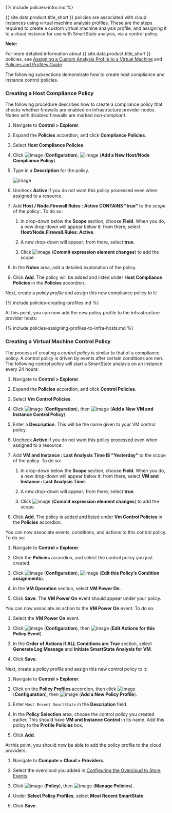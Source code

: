{% include policies-intro.md %}

{{ site.data.product.title_short }} policies are associated with cloud instances
using virtual machine analysis profiles. These are the steps required to
create a custom virtual machine analysis profile, and assigning it to a
cloud instance for use with SmartState analysis, via a control policy.

**Note:**

For more detailed information about {{ site.data.product.title_short }} policies, see [Assigning a Custom Analysis Profile to a Virtual Machine](https://access.redhat.com/documentation/en/red-hat-cloudforms/4.7/single/assigning-a-custom-analysis-profile-to-a-virtual-machine/)
and [Policies and Profiles Guide](https://access.redhat.com/documentation/en/red-hat-cloudforms/4.7/single/policies-and-profiles-guide/).

The following subsections demonstrate how to create host compliance and instance control policies.

### Creating a Host Compliance Policy

The following procedure describes how to create a compliance policy that checks whether firewalls are enabled on infrastructure provider nodes.
Nodes with disabled firewalls are marked *non-compliant*.

1.  Navigate to **Control > Explorer**.

2.  Expand the **Policies** accordion, and click **Compliance Policies**.

3.  Select **Host Compliance Policies**.

4.  Click ![image](../images/1847.png) (**Configuration**),
    ![image](../images/1862.png) (**Add a New Host/Node Compliance Policy**).

5.  Type in a **Description** for the policy.

    ![image](../images/1935.png)

6.  Uncheck **Active** if you do not want this policy processed even when assigned to a resource.

7.  Add **Host / Node.Firewall Rules : Active CONTAINS "true"** to the *scope* of the policy . To do so:

    1.  In drop-down below the **Scope** section, choose **Field**. When you do, a new drop-down will appear below it; from there, select
        **Host/Node.Firewall.Rules: Active**.

    2.  A new drop-down will appear; from there, select **true**.

    3.  Click ![image](../images/1863.png) (**Commit expression element changes**) to add the scope.

8.  In the **Notes** area, add a detailed explanation of the policy.

9.  Click **Add**. The policy will be added and listed under **Host Compliance Policies** in the **Policies** accordion.

Next, create a *policy profile* and assign this new compliance policy to it:

{% include policies-creating-profiles.md %}

At this point, you can now add the new policy profile to the infrastructure provider hosts:

{% include policies-assigning-profiles-to-infra-hosts.md %}

### Creating a Virtual Machine Control Policy

The process of creating a *control policy* is similar to that of a compliance policy. A control policy is driven by events after certain conditions are met. The following control policy will start a SmartState analysis on an instance every 24 hours:

1.  Navigate to **Control > Explorer**.

2.  Expand the **Policies** accordion, and click **Control Policies**.

3.  Select **Vm Control Policies**.

4.  Click ![image](../images/1847.png) (**Configuration**), then
    ![image](../images/1862.png) (**Add a New VM and Instance Control Policy**).

5.  Enter a **Description**. This will be the name given to your VM control policy.

6.  Uncheck **Active** if you do not want this policy processed even when assigned to a resource.

7.  Add **VM and Instance : Last Analysis Time IS "Yesterday"** to the scope of the policy. To do so:

    1.  In drop-down below the **Scope** section, choose **Field**. When you do, a new drop-down will appear below it; from there, select
        **VM and Instance : Last Analysis Time**.

    2.  A new drop-down will appear; from there, select **true**.

    3.  Click ![image](../images/1863.png) (**Commit expression element changes**) to add the scope.

8.  Click **Add**. The policy is added and listed under **Vm Control Policies** in the **Policies** accordion.

You can now associate events, conditions, and actions to this control policy. To do so:

1.  Navigate to **Control > Explorer**.

2.  Click the **Policies** accordion, and select the control policy you just created.

3.  Click ![image](../images/1847.png) (**Configuration**),
    ![image](../images/1851.png) (**Edit this Policy’s Condition assignments**).

4.  In the **VM Operation** section, select **VM Power On**.

5.  Click **Save**. The **VM Power On** event should appear under your policy.

You can now associate an action to the **VM Power On** event. To do so:

1.  Select the **VM Power On** event.

2.  Click ![image](../images/1847.png) (**Configuration**), then
    ![image](../images/1851.png) (**Edit Actions for this Policy Event**).

3.  In the **Order of Actions if ALL Conditions are True** section,
    select **Generate Log Message** and **Initiate SmartState Analysis for VM**.

4.  Click **Save**.

Next, create a policy profile and assign this new control policy to it:

1.  Navigate to **Control > Explorer**.

2.  Click on the **Policy Profiles** accordion, then click
    ![image](../images/1847.png) (**Configuration**), then
    ![image](../images/1862.png) (**Add a New Policy Profile**).

3.  Enter `Most Recent SmartState` in the **Description** field.

4.  In the **Policy Selection** area, choose the control policy you
    created earlier. This should have **VM and Instance Control** in its
    name. Add this policy to the **Profile Policies** box.

5.  Click **Add**.

At this point, you should now be able to add the policy profile to the cloud providers.

1.  Navigate to **Compute > Cloud > Providers**.

2.  Select the overcloud you added in [Configuring the Overcloud to Store Events](../managing_providers/index.html#configuring-the-overcloud-to-store-events).

3.  Click ![image](../images/1941.png) (**Policy**), then
    ![image](../images/1851.png) (**Manage Policies**).

4.  Under **Select Policy Profiles**, select **Most Recent SmartState**.

5.  Click **Save**.

